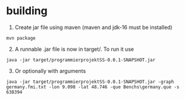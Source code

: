 # building
1. Create jar file using maven (maven and jdk-16 must be installed)
```
mvn package
```
2. A runnable .jar file is now in target/. To run it use
```
java -jar target/programmierprojektSS-0.0.1-SNAPSHOT.jar
```
3. Or optionally with arguments 
```
java -jar target/programmierprojektSS-0.0.1-SNAPSHOT.jar -graph germany.fmi.txt -lon 9.098 -lat 48.746 -que Benchs\germany.que -s 638394
```




